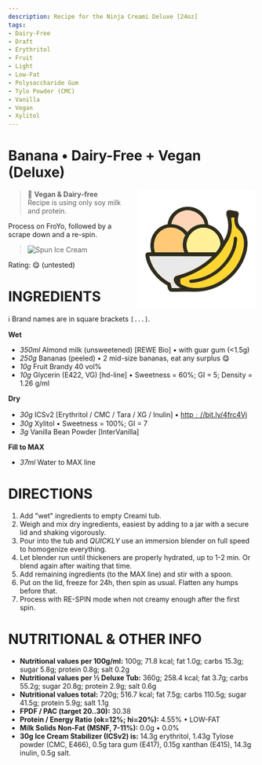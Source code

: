 ```yaml
---
description: Recipe for the Ninja Creami Deluxe [24oz]
tags:
- Dairy-Free
- Draft
- Erythritol
- Fruit
- Light
- Low-Fat
- Polysaccharide Gum
- Tylo Powder (CMC)
- Vanilla
- Vegan
- Xylitol
---
```

# Banana • Dairy-Free + Vegan (Deluxe)
<img style="float: right; margin-left: 1.5em;" width=240 alt="Logo" src="https://raw.githubusercontent.com/jhermann/ice-creamery/refs/heads/main/assets/banana-ice-cream-logo.png" />

> 🌿 **Vegan & Dairy-free**<br />Recipe is using only soy milk and protein.

Process on FroYo, followed by a scrape down and a re-spin.

> <img width=360 alt="Spun Ice Cream" src="" class="zoomable" />

Rating: 😋 (untested)

# INGREDIENTS

ℹ️ Brand names are in square brackets `[...]`.

**Wet**

  - _350ml_ Almond milk (unsweetened) [REWE Bio] • with guar gum (<1.5g)
  - _250g_ Bananas (peeled) • 2 mid-size bananas, eat any surplus 😋
  - _10g_ Fruit Brandy 40 vol%
  - _10g_ Glycerin (E422, VG) [hd-line] • Sweetness = 60%; GI = 5; Density = 1.26 g/ml

**Dry**

  - _30g_ ICSv2 [Erythritol / CMC / Tara / XG / Inulin] • [http﹕//bit.ly/4frc4Vj](https://github.com/jhermann/ice-creamery/tree/main/recipes/Ice%20Cream%20Stabilizer%20%28ICS%29)
  - _30g_ Xylitol • Sweetness = 100%; GI = 7
  - _3g_ Vanilla Bean Powder [InterVanilla]

**Fill to MAX**

  - _37ml_ Water to MAX line

# DIRECTIONS

 1. Add "wet" ingredients to empty Creami tub.
 1. Weigh and mix dry ingredients, easiest by adding to a jar with a secure lid and shaking vigorously.
 1. Pour into the tub and *QUICKLY* use an immersion blender on full speed to homogenize everything.
 1. Let blender run until thickeners are properly hydrated, up to 1-2 min. Or blend again after waiting that time.
 1. Add remaining ingredients (to the MAX line) and stir with a spoon.
 1. Put on the lid, freeze for 24h, then spin as usual. Flatten any humps before that.
 1. Process with RE-SPIN mode when not creamy enough after the first spin.

# NUTRITIONAL & OTHER INFO
- **Nutritional values per 100g/ml:** 100g; 71.8 kcal; fat 1.0g; carbs 15.3g; sugar 5.8g; protein 0.8g; salt 0.2g
- **Nutritional values per ½ Deluxe Tub:** 360g; 258.4 kcal; fat 3.7g; carbs 55.2g; sugar 20.8g; protein 2.9g; salt 0.6g
- **Nutritional values total:** 720g; 516.7 kcal; fat 7.5g; carbs 110.5g; sugar 41.5g; protein 5.9g; salt 1.1g
- **FPDF / PAC (target 20..30):** 30.38
- **Protein / Energy Ratio (ok=12%; hi=20%):** 4.55% • LOW-FAT
- **Milk Solids Non-Fat (MSNF, 7-11%):** 0.0g • 0.0%
- **30g Ice Cream Stabilizer (ICSv2) is:** 14.3g erythritol, 1.43g Tylose powder (CMC, E466), 
0.5g tara gum (E417), 0.15g xanthan (E415),
14.3g inulin, 0.5g salt.

